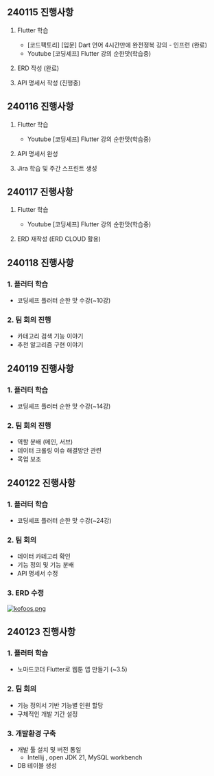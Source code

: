 ## 240115 진행사항

1. Flutter 학습
    - [코드팩토리] [입문] Dart 언어 4시간만에 완전정복 강의 - 인프런 (완료)<br>
    - Youtube [코딩셰프] Flutter 강의 순한맛(학습중)

2. ERD 작성 (완료)

3. API 명세서 작성 (진행중)

## 240116 진행사항

1. Flutter 학습
    - Youtube [코딩셰프] Flutter 강의 순한맛(학습중)

2. API 명세서 완성

3. Jira 학습 및 주간 스프린트 생성

## 240117 진행사항

1. Flutter 학습
    - Youtube [코딩셰프] Flutter 강의 순한맛(학습중)

2. ERD 재작성 (ERD CLOUD 활용)

## 240118 진행사항

### 1. 플러터 학습
- 코딩셰프 플러터 순한 맛 수강(~10강)
### 2. 팀 회의 진행
- 카테고리 검색 기능 이야기
- 추천 알고리즘 구현 이야기

## 240119 진행사항

### 1. 플러터 학습
- 코딩셰프 플러터 순한 맛 수강(~14강)
### 2. 팀 회의 진행
- 역할 분배 (메인, 서브)
- 데이터 크롤링 이슈 해결방안 관련
- 목업 보조 

## 240122 진행사항
### 1. 플러터 학습
- 코딩셰프 플러터 순한 맛 수강(~24강)
### 2. 팀 회의
- 데이터 카테고리 확인
- 기능 정의 및 기능 분배
- API 명세서 수정 

### 3. ERD 수정
[![kofoos.png](https://i.postimg.cc/59rvrwnH/kofoos.png)](https://postimg.cc/z3nVbRm5)

## 240123 진행사항
### 1. 플러터 학습
- 노마드코더 Flutter로 웹툰 앱 만들기 (~3.5)
### 2. 팀 회의
- 기능 정의서 기반 기능별 인원 할당
- 구체적인 개발 기간 설정
### 3. 개발환경 구축
- 개발 툴 설치 및 버전 통일
    - Intellij , open JDK 21, MySQL workbench
- DB 테이블 생성 

